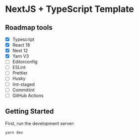 # NextJS + TypeScript Template

## Roadmap tools

- [x] Typescript
- [x] React 18
- [x] Next 12
- [x] Yarn V3
- [ ] Editorconfig
- [ ] ESLint
- [ ] Prettier
- [ ] Husky
- [ ] lint-staged
- [ ] Commitlint
- [ ] GitHub Actions

## Getting Started

First, run the development server:

```bash
yarn dev
```
